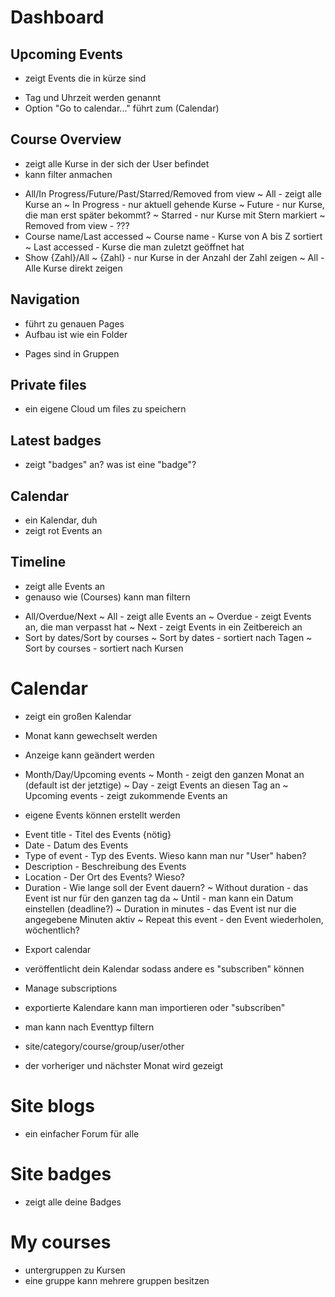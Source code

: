 # Dashboard

## Upcoming Events
- zeigt Events die in kürze sind
* Tag und Uhrzeit werden genannt
* Option "Go to calendar..." führt zum (Calendar)

## Course Overview
- zeigt alle Kurse in der sich der User befindet
- kann filter anmachen
* All/In Progress/Future/Past/Starred/Removed from view
~ All - zeigt alle Kurse an
~ In Progress - nur aktuell gehende Kurse
~ Future - nur Kurse, die man erst später bekommt?
~ Starred - nur Kurse mit Stern markiert
~ Removed from view - ???
* Course name/Last accessed
~ Course name - Kurse von A bis Z sortiert
~ Last accessed - Kurse die man zuletzt geöffnet hat
* Show {Zahl}/All
~ {Zahl} - nur Kurse in der Anzahl der Zahl zeigen
~ All - Alle Kurse direkt zeigen

## Navigation
- führt zu genauen Pages
- Aufbau ist wie ein Folder
* Pages sind in Gruppen

## Private files
- ein eigene Cloud um files zu speichern

## Latest badges 
- zeigt "badges" an? was ist eine "badge"?

## Calendar
- ein Kalendar, duh
- zeigt rot Events an

## Timeline
- zeigt alle Events an 
- genauso wie (Courses) kann man filtern
* All/Overdue/Next <Zeit>
~ All - zeigt alle Events an
~ Overdue - zeigt Events an, die man verpasst hat
~ Next <Zeit> - zeigt Events in ein Zeitbereich an
* Sort by dates/Sort by courses
~ Sort by dates - sortiert nach Tagen
~ Sort by courses - sortiert nach Kursen

# Calendar

- zeigt ein großen Kalendar
- Monat kann gewechselt werden

- Anzeige kann geändert werden
* Month/Day/Upcoming events
~ Month - zeigt den ganzen Monat an (default ist der jetztige)
~ Day - zeigt Events an diesen Tag an
~ Upcoming events - zeigt zukommende Events an

- eigene Events können erstellt werden
* Event title - Titel des Events {nötig}
* Date - Datum des Events
* Type of event - Typ des Events. Wieso kann man nur "User" haben?
* Description - Beschreibung des Events
* Location - Der Ort des Events? Wieso?
* Duration - Wie lange soll der Event dauern?
~ Without duration - das Event ist nur für den ganzen tag da
~ Until - man kann ein Datum einstellen (deadline?)
~ Duration in minutes - das Event ist nur die angegebene Minuten aktiv
~ Repeat this event - den Event wiederholen, wöchentlich?

- Export calendar
* veröffentlicht dein Kalendar sodass andere es "subscriben" können
- Manage subscriptions
* exportierte Kalendare kann man importieren oder "subscriben"
- man kann nach Eventtyp filtern
* site/category/course/group/user/other
- der vorheriger und nächster Monat wird gezeigt

# Site blogs

- ein einfacher Forum für alle

# Site badges

- zeigt alle deine Badges

# My courses
- untergruppen zu Kursen
- eine gruppe kann mehrere gruppen besitzen
